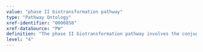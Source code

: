```yaml
---
value: "phase II biotransformation pathway"
type: "Pathway Ontology"
xref-identifier: "0000858"
xref-dataSource: "PW"
definition: "The phase II biotransformation pathway involves the conjugation of phase I products to various hydrophilic moieties that renders them more suitable for excretion. Various enzyme superfamilies are involved in carrying out the specific conjugation of metabolites."
level: "4"
---
```

